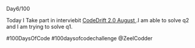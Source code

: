 Day6/100

Today I Take part in interviebit [CodeDrift 2.0 August
](https://www.interviewbit.com/contests/).I am able to solve q2 and I am trying to solve q1.

#100DaysOfCode
#100daysofcodechallenge 
@ZeelCodder
